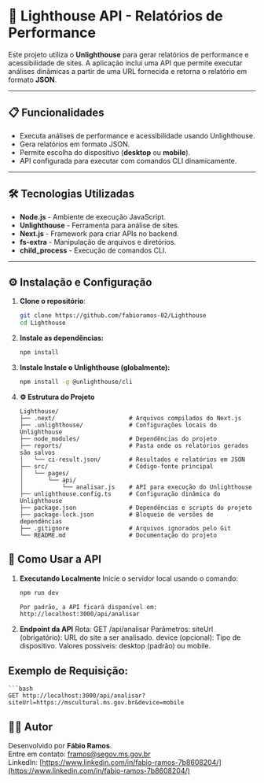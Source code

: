 # 🚀 Lighthouse API - Relatórios de Performance

Este projeto utiliza o **Unlighthouse** para gerar relatórios de performance e acessibilidade de sites. A aplicação inclui uma API que permite executar análises dinâmicas a partir de uma URL fornecida e retorna o relatório em formato **JSON**.

---

## 📋 **Funcionalidades**

- Executa análises de performance e acessibilidade usando Unlighthouse.
- Gera relatórios em formato JSON.
- Permite escolha do dispositivo (**desktop** ou **mobile**).
- API configurada para executar com comandos CLI dinamicamente.

---

## 🛠️ **Tecnologias Utilizadas**

- **Node.js** - Ambiente de execução JavaScript.
- **Unlighthouse** - Ferramenta para análise de sites.
- **Next.js** - Framework para criar APIs no backend.
- **fs-extra** - Manipulação de arquivos e diretórios.
- **child_process** - Execução de comandos CLI.

---

## ⚙️ **Instalação e Configuração**

1. **Clone o repositório**:

   ```bash
   git clone https://github.com/fabioramos-02/Lighthouse
   cd Lighthouse

   ```

2. **Instale as dependências:**

   ```bash
   npm install

   ```

3. **Instale Instale o Unlighthouse (globalmente):**
   ```bash
   npm install -g @unlighthouse/cli
   ```
4. **⚙️ Estrutura do Projeto**
   ```
   Lighthouse/
   ├── .next/                     # Arquivos compilados do Next.js
   ├── .unlighthouse/             # Configurações locais do Unlighthouse
   ├── node_modules/              # Dependências do projeto
   ├── reports/                   # Pasta onde os relatórios gerados são salvos
   │   └── ci-result.json/        # Resultados e relatórios em JSON
   ├── src/                       # Código-fonte principal
   │   └── pages/
   │       └── api/
   │           └── analisar.js    # API para execução do Unlighthouse
   ├── unlighthouse.config.ts     # Configuração dinâmica do Unlighthouse
   ├── package.json               # Dependências e scripts do projeto
   ├── package-lock.json          # Bloqueio de versões de dependências
   ├── .gitignore                 # Arquivos ignorados pelo Git
   └── README.md                  # Documentação do projeto
   ```

## **🚀 Como Usar a API**

1. **Executando Localmente**
   Inicie o servidor local usando o comando:

   ```bash
   npm run dev

   Por padrão, a API ficará disponível em:
   http://localhost:3000/api/analisar

   ```

2. **Endpoint da API**
   Rota: GET /api/analisar
   Parâmetros:
   siteUrl (obrigatório): URL do site a ser analisado.
   device (opcional): Tipo de dispositivo. Valores possíveis: desktop (padrão) ou mobile.

## **Exemplo de Requisição:**

    ```bash
    GET http://localhost:3000/api/analisar?siteUrl=https://mscultural.ms.gov.br&device=mobile

## **👨‍💻 Autor**

Desenvolvido por **Fábio Ramos**.  
Entre em contato: [framos@segov.ms.gov.br](mailto:framos@segov.ms.gov.br)  
LinkedIn: [https://www.linkedin.com/in/fabio-ramos-7b8608204/](https://www.linkedin.com/in/fabio-ramos-7b8608204/)

